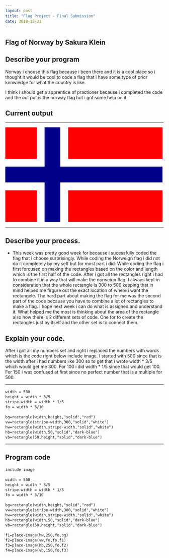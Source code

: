 ```yaml
---
layout: post
title: "Flag Project - Final Submission"
date: 2018-12-21
---
```


## Flag of Norway by Sakura Klein

## Describe your program

Norway i choose this flag because i been there and it is a cool place so i thought it would be cool to code a flag that i have some type of prior knowledge for what the country is like. 

I think i should get a apprentice of practioner because i completed the code and the out put is the norway flag but i got some help on it.

## Current output



* * *
![Flag](/images/flagv2.png)
* * *

## Describe your process.
-   This week was pretty good week for because i sucessfully coded the flag that i choose surprisingly. While coding the Norweign flag i did not do it completely by my self but for most part i did. While coding the flag i first forcused on making the rectangles based on the color and length which is the first half of the code. After i got all the rectangles right i had to combine it in a way that will make the norweign flag. I always kept in consideration that the whole rectangle is 300 to 500 keeping that in mind helped me firgure out the exact location of where i want the rectangele. The hard part about making the flag for me was the second part of the code because you have to combine a lot of rectangles to make a flag. I hope next week i can do what is assigned and understand it. What helped me the most is thinking about the area of the rectangle also how there is 2 different sets of code. One for to create the rectangles just by itself and the other set is to connect them. 




## Explain your code.
 After i got all my numbers set and right i replaced the numbers with words which is the code right below include image. I started with 500 since that is the width after i had numbers like 300 so to get that i wrote width * 3/5 which would get me 300. For 100 i did width * 1/5 since that would get 100. For 150 i was confused at first since no perfect number that is a multiple for 500.

* * *

```
width = 500
height = width * 3/5
stripe-width = width * 1/5
fo = width * 3/10

bg=rectangle(width,height,"solid","red")
vw=rectangle(stripe-width,300,"solid","white")
hw=rectangle(width,stripe-width,"solid","white")
hb=rectangle(width,50,"solid","dark-blue")
vb=rectangle(50,height,"solid","dark-blue")

```

* * *


## Program code

```
include image

width = 500
height = width * 3/5
stripe-width = width * 1/5
fo = width * 3/10

bg=rectangle(width,height,"solid","red")
vw=rectangle(stripe-width,300,"solid","white")
hw=rectangle(width,stripe-width,"solid","white")
hb=rectangle(width,50,"solid","dark-blue")
vb=rectangle(50,height,"solid","dark-blue")

f1=place-image(hw,250,fo,bg)
f2=place-image(vw,fo,fo,f1)
f3=place-image(hb,250,fo,f2)
f4=place-image(vb,150,fo,f3)

```
